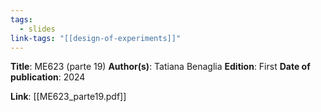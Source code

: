 ```yaml
---
tags:
  - slides
link-tags: "[[design-of-experiments]]"
---
```

**Title**: ME623 (parte 19)
**Author(s)**: Tatiana Benaglia
**Edition**: First
**Date of publication**: 2024

**Link**: [[ME623_parte19.pdf]]



